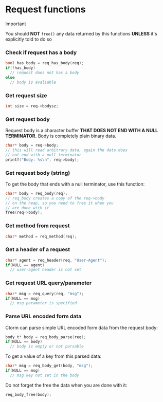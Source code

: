 # Request functions 
> [!IMPORTANT]  
> You should **NOT** `free()` any data returned by this functions
> **UNLESS** it's explicitly told to do so 

### Check if request has a body
```c
bool has_body = req_has_body(req);
if(!has_body)
  // request does not has a body
else 
  // body is avaliable
```

### Get request size  
```c
int size = req->bodysz;
```

### Get request body
Request body is a character buffer **THAT DOES NOT END WITH A NULL TERMINATOR.**
Body is completely plain binary data. 
```c
char* body = req->body;
// this will read arbitrary data, again the data does 
// not end with a null terminator 
printf("Body: %s\n", req->body);
```

### Get request body (string)
To get the body that ends with a null terminator, use this function:
```c
char* body = req_body(req); 
// req_body creates a copy of the req->body 
// on the heap, so you need to free it when you 
// are done with it
free(req->body);
```

### Get method from request 
```c
char* method = req_method(req);
```

### Get a header of a request
```c
char* agent = req_header(req, "User-Agent");
if(NULL == agent)
  // user-agent header is not set
```

### Get request URL query/parameter
```c
char* msg = req_query(req, "msg");
if(NULL == msg)
  // msg parameter is specified 
```

### Parse URL encoded form data
Ctorm can parse simple URL encoded form data from the request body:
```c
body_t* body = req_body_parse(req);
if(NULL == body)
  // body is empty or not parsable
```
To get a value of a key from this parsed data:
```c
char* msg = req_body_get(body, "msg");
if(NULL == msg)
  // msg key not set in the body
```
Do not forget the free the data when you are done with it:
```c
req_body_free(body);
```
